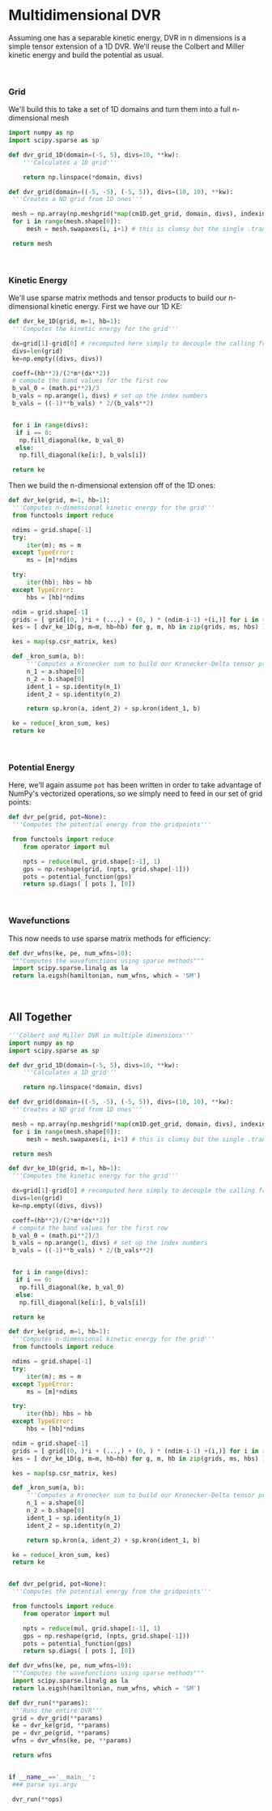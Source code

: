 <a id="multidimensionaldvr" class="Section" style="width:0;height:0;margin:0;padding:0;">&zwnj;</a>

# Multidimensional DVR

Assuming one has a separable kinetic energy, DVR in n dimensions is a simple tensor extension of a 1D DVR. We'll reuse the Colbert and Miller kinetic energy and build the potential as usual.

<a id="grid" class="Subsubsection" style="width:0;height:0;margin:0;padding:0;">&zwnj;</a>

### Grid

We'll build this to take a set of 1D domains and turn them into a full n-dimensional mesh

```python
import numpy as np
import scipy.sparse as sp

def dvr_grid_1D(domain=(-5, 5), divs=10, **kw):
    '''Calculates a 1D grid'''

    return np.linspace(*domain, divs)
```

```python
def dvr_grid(domain=((-5, -5), (-5, 5)), divs=(10, 10), **kw):
 '''Creates a ND grid from 1D ones'''

 mesh = np.array(np.meshgrid(*map(cm1D.get_grid, domain, divs), indexing='ij'))
 for i in range(mesh.shape[0]):
     mesh = mesh.swapaxes(i, i+1) # this is clumsy but the single .transpose() call that should have worked wasn't working...

 return mesh
```

<a id="kineticenergy" class="Subsubsection" style="width:0;height:0;margin:0;padding:0;">&zwnj;</a>

### Kinetic Energy

We'll use sparse matrix methods and tensor products to build our n-dimensional kinetic energy. First we have our 1D KE:

```python
def dvr_ke_1D(grid, m=1, hb=1):
 '''Computes the kinetic energy for the grid'''

 dx=grid[1]-grid[0] # recomputed here simply to decouple the calling from dvr_grid
 divs=len(grid)
 ke=np.empty((divs, divs))

 coeff=(hb**2)/(2*m*(dx**2))
 # compute the band values for the first row
 b_val_0 = (math.pi**2)/3
 b_vals = np.arange(1, divs) # set up the index numbers
 b_vals = ((-1)**b_vals) * 2/(b_vals**2)


 for i in range(divs):
  if i == 0:
   np.fill_diagonal(ke, b_val_0)
  else:
   np.fill_diagonal(ke[i:], b_vals[i])

 return ke
```

Then we build the n-dimensional extension off of the 1D ones:

```python
def dvr_ke(grid, m=1, hb=1):
 '''Computes n-dimensional kinetic energy for the grid'''
 from functools import reduce

 ndims = grid.shape[-1]
 try:
     iter(m); ms = m
 except TypeError:
     ms = [m]*ndims

 try:
     iter(hb); hbs = hb
 except TypeError:
     hbs = [hb]*ndims

 ndim = grid.shape[-1]
 grids = [ grid[(0, )*i + (...,) + (0, ) * (ndim-i-1) +(i,)] for i in range(ndim) ]
 kes = [ dvr_ke_1D(g, m=m, hb=hb) for g, m, hb in zip(grids, ms, hbs) ]

 kes = map(sp.csr_matrix, kes)

 def _kron_sum(a, b):
     '''Computes a Kronecker sum to build our Kronecker-Delta tensor product expression'''
     n_1 = a.shape[0]
     n_2 = b.shape[0]
     ident_1 = sp.identity(n_1)
     ident_2 = sp.identity(n_2)

     return sp.kron(a, ident_2) + sp.kron(ident_1, b)

 ke = reduce(_kron_sum, kes)
 return ke
```

<a id="potentialenergy" class="Subsubsection" style="width:0;height:0;margin:0;padding:0;">&zwnj;</a>

### Potential Energy

Here, we'll again assume  `pot` has been written in order to take advantage of NumPy's vectorized operations, so we simply need to feed in our set of grid points:

```python
def dvr_pe(grid, pot=None):
 '''Computes the potential energy from the gridpoints'''

 from functools import reduce
    from operator import mul

    npts = reduce(mul, grid.shape[:-1], 1)
    gps = np.reshape(grid, (npts, grid.shape[-1]))
    pots = potential_function(gps)
    return sp.diags( [ pots ], [0])
```

<a id="wavefunctions" class="Subsubsection" style="width:0;height:0;margin:0;padding:0;">&zwnj;</a>

### Wavefunctions

This now needs to use sparse matrix methods for efficiency:

```python
def dvr_wfns(ke, pe, num_wfns=10):
 """Computes the wavefunctions using sparse methods"""
 import scipy.sparse.linalg as la
 return la.eigsh(hamiltonian, num_wfns, which = 'SM')
```

<a id="alltogether" class="Subsection" style="width:0;height:0;margin:0;padding:0;">&zwnj;</a>

## All Together

```python
'''Colbert and Miller DVR in multiple dimensions'''
import numpy as np
import scipy.sparse as sp

def dvr_grid_1D(domain=(-5, 5), divs=10, **kw):
    '''Calculates a 1D grid'''

    return np.linspace(*domain, divs)

def dvr_grid(domain=((-5, -5), (-5, 5)), divs=(10, 10), **kw):
 '''Creates a ND grid from 1D ones'''

 mesh = np.array(np.meshgrid(*map(cm1D.get_grid, domain, divs), indexing='ij'))
 for i in range(mesh.shape[0]):
     mesh = mesh.swapaxes(i, i+1) # this is clumsy but the single .transpose() call that should have worked wasn't working...

 return mesh

def dvr_ke_1D(grid, m=1, hb=1):
 '''Computes the kinetic energy for the grid'''

 dx=grid[1]-grid[0] # recomputed here simply to decouple the calling from dvr_grid
 divs=len(grid)
 ke=np.empty((divs, divs))

 coeff=(hb**2)/(2*m*(dx**2))
 # compute the band values for the first row
 b_val_0 = (math.pi**2)/3
 b_vals = np.arange(1, divs) # set up the index numbers
 b_vals = ((-1)**b_vals) * 2/(b_vals**2)


 for i in range(divs):
  if i == 0:
   np.fill_diagonal(ke, b_val_0)
  else:
   np.fill_diagonal(ke[i:], b_vals[i])

 return ke

def dvr_ke(grid, m=1, hb=1):
 '''Computes n-dimensional kinetic energy for the grid'''
 from functools import reduce

 ndims = grid.shape[-1]
 try:
     iter(m); ms = m
 except TypeError:
     ms = [m]*ndims

 try:
     iter(hb); hbs = hb
 except TypeError:
     hbs = [hb]*ndims

 ndim = grid.shape[-1]
 grids = [ grid[(0, )*i + (...,) + (0, ) * (ndim-i-1) +(i,)] for i in range(ndim) ]
 kes = [ dvr_ke_1D(g, m=m, hb=hb) for g, m, hb in zip(grids, ms, hbs) ]

 kes = map(sp.csr_matrix, kes)

 def _kron_sum(a, b):
     '''Computes a Kronecker sum to build our Kronecker-Delta tensor product expression'''
     n_1 = a.shape[0]
     n_2 = b.shape[0]
     ident_1 = sp.identity(n_1)
     ident_2 = sp.identity(n_2)

     return sp.kron(a, ident_2) + sp.kron(ident_1, b)

 ke = reduce(_kron_sum, kes)
 return ke


def dvr_pe(grid, pot=None):
 '''Computes the potential energy from the gridpoints'''

 from functools import reduce
    from operator import mul

    npts = reduce(mul, grid.shape[:-1], 1)
    gps = np.reshape(grid, (npts, grid.shape[-1]))
    pots = potential_function(gps)
    return sp.diags( [ pots ], [0])

def dvr_wfns(ke, pe, num_wfns=10):
 """Computes the wavefunctions using sparse methods"""
 import scipy.sparse.linalg as la
 return la.eigsh(hamiltonian, num_wfns, which = 'SM')

def dvr_run(**params):
 '''Runs the entire DVR'''
 grid = dvr_grid(**params)
 ke = dvr_ke(grid, **params)
 pe = dvr_pe(grid, **params)
 wfns = dvr_wfns(ke, pe, **params)

 return wfns


if __name__=='__main__':
 ### parse sys.argv

 dvr_run(**ops)
```
